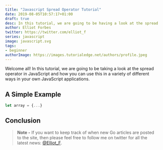 ```yaml
---
title: "Javascript Spread Operator Tutorial"
date: 2019-08-05T10:57:17+01:00
draft: true
desc: In this tutorial, we are going to be having a look at the spread operator in JavaScript and how you can use it within your own JavaScript applications.
author: Elliot Forbes
twitter: https://twitter.com/elliot_f
series: javascript
image: javascript.svg
tags:
- beginner
authorImage: https://images.tutorialedge.net/authors/profile.jpeg
---
```


Welcome all! In this tutorial, we are going to be taking a look at the spread operator in JavaScript and how you can use this in a variety of different ways in your own JavaScript applications.

## A Simple Example

```js
let array = {...}
```

## Conclusion

> **Note -** If you want to keep track of when new Go articles are posted to the
> site, then please feel free to follow me on twitter for all the latest news:
> [@Elliot_F](https://twitter.com/elliot_f).
